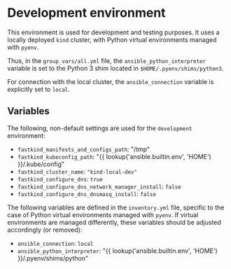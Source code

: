 # Development environment

This environment is used for development and testing purposes.
It uses a locally deployed `kind` cluster, with Python virtual environments managed with `pyenv`.

Thus, in the `group_vars/all.yml` file, the `ansible_python_interpreter` variable is set to the Python 3 shim located in `$HOME/.pyenv/shims/python3`.

For connection with the local cluster, the `ansible_connection` variable is explicitly set to `local`.

## Variables

The following, non-default settings are used for the `development` environment:

* `fastkind_manifests_and_configs_path`: "/tmp"
* `fastkind_kubeconfig_path`: "{{ lookup('ansible.builtin.env', 'HOME') }}/.kube/config"
* `fastkind_cluster_name`: `"kind-local-dev"`
* `fastkind_configure_dns`: `true`
* `fastkind_configure_dns_network_manager_install`: `false`
* `fastkind_configure_dns_dnsmasq_install`: `false`

The following variables are defined in the `inventory.yml` file, specific to the case of Python virtual environments managed with `pyenv`.
If virtual environments are managed differently, these variables should be adjusted accordingly (or removed):

* `ansible_connection`: `local`
* `ansible_python_interpreter`: "{{ lookup('ansible.builtin.env', 'HOME') }}/.pyenv/shims/python"
